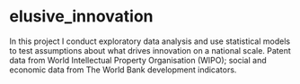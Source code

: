 # elusive_innovation
In this project I conduct exploratory data analysis and use statistical models to test assumptions about what drives innovation on a national scale. 
Patent data from World Intellectual Property Organisation (WIPO); social and economic data from The World Bank development indicators.
